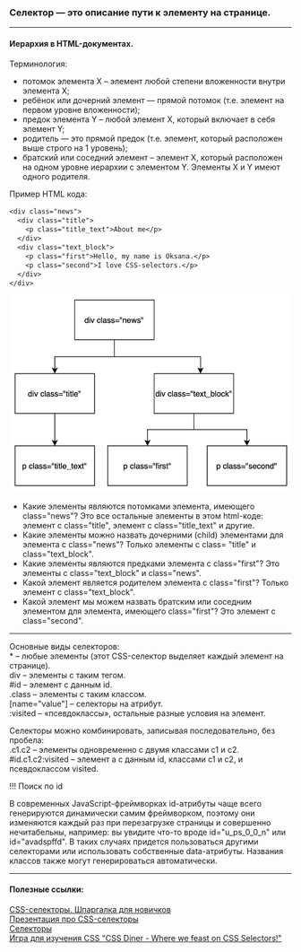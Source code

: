 ### Селектор — это описание пути к элементу на странице.  
---
#### Иерархия в HTML-документах.  
Терминология:

* потомок элемента X – элемент любой степени вложенности внутри элемента X;
* ребёнок или дочерний элемент — прямой потомок (т.е. элемент на первом уровне вложенности);
* предок элемента Y – любой элемент X, который включает в себя элемент Y;
* родитель — это прямой предок (т.е. элемент, который расположен выше строго на 1 уровень);
* братский или соседний элемент – элемент X, который расположен на одном уровне иерархии с элементом Y. Элементы X и Y имеют одного родителя.

Пример HTML кода:
```
<div class="news">
  <div class="title">
    <p class="title_text">About me</p>
  </div>
  <div class="text_block">
    <p class="first">Hello, my name is Oksana.</p>
    <p class="second">I love CSS-selectors.</p>
  </div>
</div>
```
<img src="https://github.com/OksanaKZ/Python-Auto-Tests/blob/main/images/HTML.png"/>

* Какие элементы являются потомками элемента, имеющего class="news"? Это все остальные элементы в этом html-коде: элемент с class="title", элемент с class="title_text" и другие.
* Какие элементы можно назвать дочерними (child) элементами для элемента с class="news"? Только элементы с class= "title" и class="text_block".
* Какие элементы являются предками элемента с class="first"? Это элементы с class="text_block" и class="news".
* Какой элемент является родителем элемента с class="first"? Только элемент с class="text_block".
* Какой элемент мы можем назвать братским или соседним элементом для элемента, имеющего class="first"? Это элемент с class="second".
---
Основные виды селекторов:  
\* – любые элементы (этот CSS-селектор выделяет каждый элемент на странице).   
div – элементы с таким тегом.  
#id – элемент с данным id.  
.class – элементы с таким классом.  
[name="value"] – селекторы на атрибут.  
:visited – «псевдоклассы», остальные разные условия на элемент.

Селекторы можно комбинировать, записывая последовательно, без пробела:  
.c1.c2 – элементы одновременно с двумя классами c1 и c2.  
#id.c1.c2:visited – элемент a с данным id, классами c1 и c2, и псевдоклассом visited.
    
!!! Поиск по id  

В современных JavaScript-фреймворках id-атрибуты чаще всего генерируются динамически самим фреймворком, поэтому они изменяются каждый раз при перезагрузке страницы и совершенно нечитабельны, например: вы увидите что-то вроде id="u_ps_0_0_n" или id="avadspffd". В таких случаяx придется пользоваться другими селекторами или использовать собственные data-атрибуты. Названия классов также могут генерироваться автоматически.

---

#### Полезные ссылки:  
[CSS-селекторы. Шпаргалка для новичков](https://htmlacademy.ru/blog/css/selectors)  
[Презентация про CSS-селекторы](https://ppt-online.org/231626)  
[Селекторы](https://hcdev.ru/learn/css3/selectors/)  
[Игра для изучения CSS "CSS Diner - Where we feast on CSS Selectors!"](https://flukeout.github.io/)
